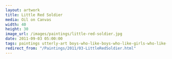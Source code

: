 ```yaml
---
layout: artwork
title: Little Red Soldier
media: Oil on Canvas
width: 40
height: 30
image_url: /images/paintings/little-red-soldier.jpg
date: 2011-09-03 05:00:00
tags: paintings utterly-art boys-who-like-boys-who-like-girls-who-like-girls
redirect_from: "/Paintings/2011/03-LittleRedSoldier.html"
---
```

